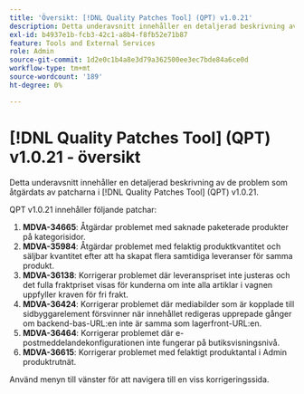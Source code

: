 ```yaml
---
title: 'Översikt: [!DNL Quality Patches Tool] (QPT) v1.0.21'
description: Detta underavsnitt innehåller en detaljerad beskrivning av de problem som åtgärdats av patcharna i [!DNL Quality Patches Tool] (QPT) v1.0.21.
exl-id: b4937e1b-fcb3-42c1-a8b4-f8fb52e71b87
feature: Tools and External Services
role: Admin
source-git-commit: 1d2e0c1b4a8e3d79a362500ee3ec7bde84a6ce0d
workflow-type: tm+mt
source-wordcount: '189'
ht-degree: 0%

---
```


# [!DNL Quality Patches Tool] (QPT) v1.0.21 - översikt

Detta underavsnitt innehåller en detaljerad beskrivning av de problem som åtgärdats av patcharna i [!DNL Quality Patches Tool] (QPT) v1.0.21.

QPT v1.0.21 innehåller följande patchar:

1. **MDVA-34665**: Åtgärdar problemet med saknade paketerade produkter på kategorisidor.
1. **MDVA-35984**: Åtgärdar problemet med felaktig produktkvantitet och säljbar kvantitet efter att ha skapat flera samtidiga leveranser för samma produkt.
1. **MDVA-36138**: Korrigerar problemet där leveranspriset inte justeras och det fulla fraktpriset visas för kunderna om inte alla artiklar i vagnen uppfyller kraven för fri frakt.
1. **MDVA-36424**: Korrigerar problemet där mediabilder som är kopplade till sidbyggarelement försvinner när innehållet redigeras upprepade gånger om backend-bas-URL:en inte är samma som lagerfront-URL:en.
1. **MDVA-36464**: Korrigerar problemet där e-postmeddelandekonfigurationen inte fungerar på butiksvisningsnivå.
1. **MDVA-36615**: Korrigerar problemet med felaktigt produktantal i Admin produktrutnät.

Använd menyn till vänster för att navigera till en viss korrigeringssida.
